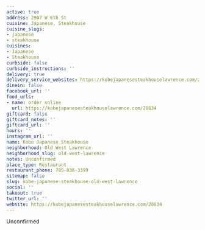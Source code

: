 ```yaml
---
active: true
address: 2907 W 6th St
cuisine: Japanese, Steakhouse
cuisine_slugs:
- japanese
- steakhouse
cuisines:
- Japanese
- Steakhouse
curbside: false
curbside_instructions: ''
delivery: true
delivery_service_websites: https://kobejapanesesteakhouselawrence.com/28634
dinein: false
facebook_url: ''
food_urls:
- name: order online
  url: https://kobejapanesesteakhouselawrence.com/28634
giftcard: false
giftcard_notes: ''
giftcard_url: ''
hours: ''
instagram_url: ''
name: Kobe Japanese Steakhouse
neighborhood: Old West Lawrence
neighborhood_slug: old-west-lawrence
notes: Unconfirmed
place_type: Restaurant
restaurant_phone: 785-838-3399
sitemap: false
slug: kobe-japanese-steakhouse-old-west-lawrence
social: ''
takeout: true
twitter_url: ''
website: https://kobejapanesesteakhouselawrence.com/28634
---
```


Unconfirmed